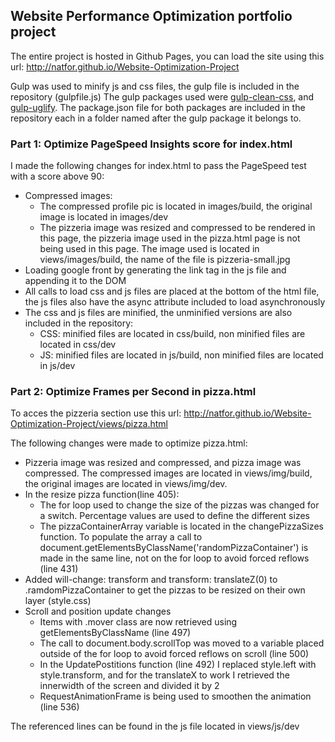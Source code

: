 ## Website Performance Optimization portfolio project
The entire project is hosted in Github Pages, you can load the site using this url: http://natfor.github.io/Website-Optimization-Project

Gulp was used to minify js and css files, the gulp file is included in the repository (gulpfile.js)
The gulp packages used were [gulp-clean-css](https://www.npmjs.com/package/gulp-clean-css), and [gulp-uglify](https://www.npmjs.com/package/gulp-uglify). The package.json file for both packages are included in the repository each in a folder named after the gulp package it belongs to.

### Part 1: Optimize PageSpeed Insights score for index.html

I made the following changes for index.html to pass the PageSpeed test with a score above 90:

* Compressed images:
     * The compressed profile pic is located in images/build, the original image is located in images/dev
    * The pizzeria image was resized and compressed to be rendered in this page, the pizzeria image used in the pizza.html page is not being used in this page. The image used is located in views/images/build, the name of the file is pizzeria-small.jpg
* Loading google front by generating the link tag in the js file and appending it to the DOM
* All calls to load css and js files are placed at the bottom of the html file, the js files also have the async attribute included to load asynchronously
* The css and js files are minified, the unminified versions are also included in the repository:
    * CSS: minified files are located in css/build, non minified files are located in css/dev
    * JS: minified files are located in js/build, non minified files are located in js/dev

### Part 2: Optimize Frames per Second in pizza.html
To acces the pizzeria section use this url: http://natfor.github.io/Website-Optimization-Project/views/pizza.html

The following changes were made to optimize pizza.html:

* Pizzeria image was resized and compressed, and pizza image was compressed. The compressed images are located in views/img/build, the original images are located in views/img/dev.
* In the resize pizza function(line 405):
    * The for loop used to change the size of the pizzas was changed for a switch. Percentage values are used to define the different sizes
    * The pizzaContainerArray variable is located in the changePizzaSizes function. To populate the array a call to document.getElementsByClassName('randomPizzaContainer') is made in the same line, not on the for loop to avoid forced reflows (line 431)
* Added will-change: transform and transform: translateZ(0) to .ramdomPizzaContainer to get the pizzas to be resized on their own layer (style.css)
* Scroll and position update changes
    * Items with .mover class are now retrieved using getElementsByClassName (line 497)
    * The call to document.body.scrollTop was moved to a variable placed outside of the for loop to avoid forced reflows on scroll (line 500)
    * In the UpdatePostitions function (line 492) I replaced style.left with style.transform, and for the translateX to work I retrieved the innerwidth of the screen and divided it by 2
    * RequestAnimationFrame is being used to smoothen the animation (line 536)

The referenced lines can be found in the js file located in views/js/dev